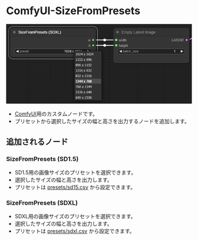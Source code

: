 # ComfyUI-SizeFromPresets
![SizeFromPresets Preview](preview.png "SizeFromPresets Preview")
- [ComfyUI](https://github.com/comfyanonymous/ComfyUI)用のカスタムノードです。
- プリセットから選択したサイズの幅と高さを出力するノードを追加します。

## 追加されるノード
### SizeFromPresets (SD1.5)
- SD1.5用の画像サイズのプリセットを選択できます。
- 選択したサイズの幅と高さを出力します。
- プリセットは [presets/sd15.csv](presets/sd15.csv) から設定できます。

### SizeFromPresets (SDXL)
- SDXL用の画像サイズのプリセットを選択できます。
- 選択したサイズの幅と高さを出力します。
- プリセットは [presets/sdxl.csv](presets/sdxl.csv) から設定できます。